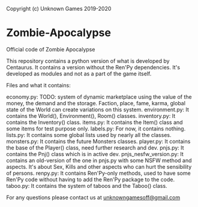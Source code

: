 Copyright (c) Unknown Games 2019-2020
# Zombie-Apocalypse
 Official code of Zombie Apocalypse

This repository contains a python version of what is developed by Centaurus.
It contains a version without the Ren'Py dependencies.
It's developed as modules and not as a part of the game itself.

Files and what it contains:

economy.py: TODO: system of dynamic marketplace using the value of the money, the demand and the storage.
            Faction, place, fame, karma, global state of the World can create variations on this system.
environment.py: It contains the World(), Environment(), Room() classes.
inventory.py: It contains the Inventory() class.
items.py: It contains the Item() class and some items for test purpose only.
labels.py: For now, it contains nothing.
lists.py: It contains some global lists used by nearly all the classes.
monsters.py: It contains the future Monsters classes.
player.py: It contains the base of the Player() class, need further research and dev.
pnjs.py: It contains the Pnj() class which is in active dev.
pnjs_nesfw_version.py: It contains an old-version of the one in pnjs.py with some NSFW method and aspects.
          It's about Sex, Kills and other aspects who can hurt the sensibility of persons.
renpy.py: It contains Ren'Py-only methods, used to have some Ren'Py code without having to add the Ren'Py package to the code.
taboo.py: It contains the system of taboos and the Taboo() class.


For any questions please contact us at unknowngamesoff@gmail.com
